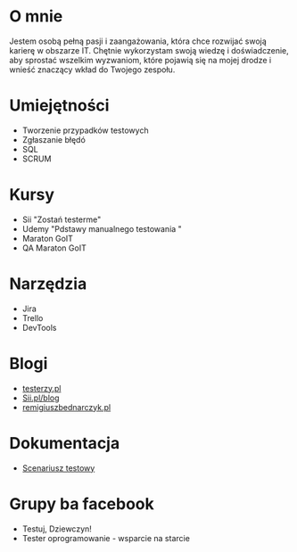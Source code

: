 # O mnie  

Jestem osobą pełną pasji i zaangażowania, która chce
rozwijać swoją karierę w obszarze IT. Chętnie
wykorzystam swoją wiedzę i doświadczenie, aby sprostać
wszelkim wyzwaniom, które pojawią się na mojej drodze i
wnieść znaczący wkład do Twojego zespołu.



# Umiejętności 
* Tworzenie przypadków testowych
*  Zgłaszanie błędó
*  SQL
*  SCRUM


# Kursy
* Sii "Zostań testerme"
*  Udemy "Pdstawy manualnego testowania "
* Maraton GoIT
* QA Maraton GoIT

# Narzędzia
*  Jira
*  Trello
*  DevTools



# Blogi
* [testerzy.pl](https://testerzy.pl/)
* [Sii.pl/blog](https://sii.pl/blog/)
* [remigiuszbednarczyk.pl](https://remigiuszbednarczyk.pl/)

# Dokumentacja
* [Scenariusz testowy](https://docs.google.com/document/d/1_Ic29ayg5Rbt_yT-Ewig8u3sM6kvHo1Q/edit?usp=sharing&ouid=116519416121545485401&rtpof=true&sd=true)

#  Grupy ba facebook
* Testuj,  Dziewczyn!
*  Tester oprogramowanie - wsparcie na starcie
